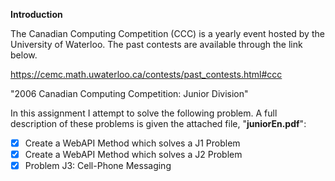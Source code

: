 **Introduction**

The Canadian Computing Competition (CCC) is a yearly event hosted by the University of Waterloo. The past contests are available through the link below.

https://cemc.math.uwaterloo.ca/contests/past_contests.html#ccc

"2006 Canadian Computing Competition: Junior Division"

In this assignment I attempt to solve the following problem. A full description of these problems is given the attached file, "**juniorEn.pdf**":
* [x] Create a WebAPI Method which solves a J1 Problem
* [x] Create a WebAPI Method which solves a J2 Problem
* [x] Problem J3: Cell-Phone Messaging 
